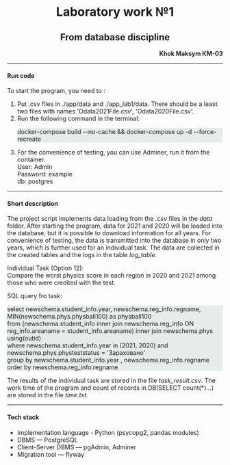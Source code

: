 <div>
    <h1 align="center">Laboratory work №1</h1>
    <h2 align="center">From database discipline</h2>
    <p align="right"><b>Khok Maksym КМ-03</b></p>
</div>
<div>
   <hr>
        <h4>Run code</h4>
        <p>To start the program, you need to :</p>
         <ol>
            <li>Put .csv files in ./app/data and ./app_lab1/data. There should be a least two files with names 'Odata2021File.csv', 'Odata2020File.csv'.</li>
            <li>Run the following command in the terminal:
            <p style="background-color: #E5ECEB">docker-compose build --no-cache && docker-compose up -d --force-recreate<p>
            </li>
            <li>For the convenience of testing, you can use Adminer, run it from the container.<br> User: Admin<br> Password: example<br> db: postgres</li>
         </ol>
   </hr>
     <hr>
        <h4>Short description</h4>
        <p>The project script implements data loading from the <i>.csv</i> files in the <i>data</i> folder. After starting the program, data for 2021 and 2020 will be loaded into the database, but it is possible to download information for all years. For convenience of testing, the data is transmitted into the database in only two years, which is further used for an individual task. The data are collected in the created tables and the logs in the table  <i>log_table</i>.</p>
<p>Individual Task (Option 12):<br>
Compare the worst physics score in each region in 2020 and 2021 among those who were credited with the test.</p>
<p>SQL query fro task:<br></p>
<p style="background-color: #E5ECEB">select newschema.student_info.year, newschema.reg_info.regname, MIN(newschema.phys.physball100) as physball100<br>
from (newschema.student_info inner join newschema.reg_info ON reg_info.areaname = student_info.areaname) inner join newschema.phys using(outid)<br> 
                   where newschema.student_info.year in (2021, 2020) and newschema.phys.physteststatus = 'Зараховано'<br> 
                   group by newschema.student_info.year , newschema.reg_info.regname<br> 
                   order by newschema.reg_info.regname</p>
<p>The results of the individual task are stored in the file <i>task_result.csv</i>.
The work time of the program and count of records in DB(SELECT count(*)...) are stored in the file <i>time.txt</i>.</p>
     </hr>
     <hr>
        <h4>Tech stack</h4>
        <ul>
            <li>Implementation language - Python (psycopg2, pandas modules)</li>
            <li>DBMS — PostgreSQL</li>
            <li>Client-Server DBMS — pgAdmin, Adminer</li>
            <li>Migration tool — flyway</li>
        </ul>
     </hr>
</div>